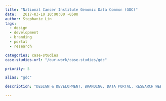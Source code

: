 ```yaml
---
title: "National Cancer Institute Genomic Data Common (GDC)"
date:   2017-03-10 10:00:00 -0500
author: Stephanie Lin
tags:
  - design
  - development
  - branding
  - portal
  - research

categories: case-studies
case-studies-url: "/our-work/case-studies/gdc"

priority: 5

alias: "gdc"

description: "DESIGN & DEVELOPMENT, BRANDING, DATA PORTAL, RESEARCH WEBSITE"

---
```

